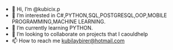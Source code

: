 - 👋 Hi, I’m @kubicix.p
- 👀 I’m interested in C#,PYTHON,SQL,POSTGRESQL,OOP,MOBILE PROGRAMMING,MACHINE LEARNING.
- 🌱 I’m currently learning PYTHON.
- 💞️ I’m looking to collaborate on projects that I caouldhelp
- 📫 How to reach me kubilaybirer@hotmail.com

<!---
kubicix/kubicix is a ✨ special ✨ repository because its `README.md` (this file) appears on your GitHub profile.
You can click the Preview link to take a look at your changes.
--->
